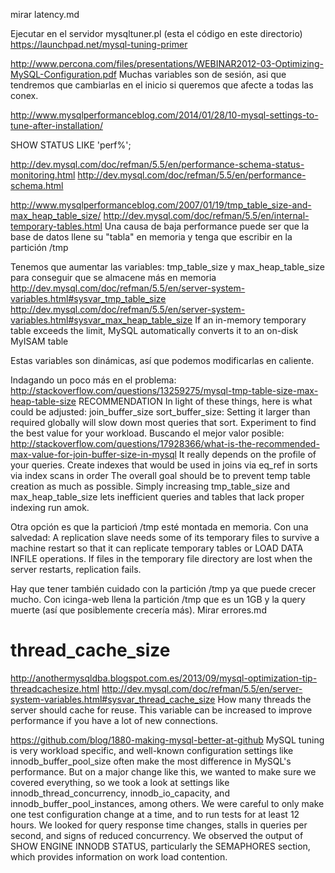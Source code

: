 mirar latency.md

Ejecutar en el servidor mysqltuner.pl (esta el código en este directorio)
https://launchpad.net/mysql-tuning-primer

http://www.percona.com/files/presentations/WEBINAR2012-03-Optimizing-MySQL-Configuration.pdf
Muchas variables son de sesión, asi que tendremos que cambiarlas en el inicio si queremos que afecte a todas las conex.

http://www.mysqlperformanceblog.com/2014/01/28/10-mysql-settings-to-tune-after-installation/


SHOW STATUS LIKE 'perf%';

http://dev.mysql.com/doc/refman/5.5/en/performance-schema-status-monitoring.html
http://dev.mysql.com/doc/refman/5.5/en/performance-schema.html


http://www.mysqlperformanceblog.com/2007/01/19/tmp_table_size-and-max_heap_table_size/
http://dev.mysql.com/doc/refman/5.5/en/internal-temporary-tables.html
Una causa de baja performance puede ser que la base de datos llene su "tabla" en memoria y tenga que escribir en la partición /tmp

Tenemos que aumentar las variables: tmp_table_size y max_heap_table_size para conseguir que se almacene más en memoria
http://dev.mysql.com/doc/refman/5.5/en/server-system-variables.html#sysvar_tmp_table_size
http://dev.mysql.com/doc/refman/5.5/en/server-system-variables.html#sysvar_max_heap_table_size
If an in-memory temporary table exceeds the limit, MySQL automatically converts it to an on-disk MyISAM table

Estas variables son dinámicas, así que podemos modificarlas en caliente.


Indagando un poco más en el problema:
http://stackoverflow.com/questions/13259275/mysql-tmp-table-size-max-heap-table-size
RECOMMENDATION
In light of these things, here is what could be adjusted:
  join_buffer_size
  sort_buffer_size: Setting it larger than required globally will slow down most queries that sort. Experiment to find the best value for your workload.
    Buscando el mejor valor posible: http://stackoverflow.com/questions/17928366/what-is-the-recommended-max-value-for-join-buffer-size-in-mysql
     It really depends on the profile of your queries. 
  Create indexes that would be used
    in joins via eq_ref
    in sorts via index scans in order
The overall goal should be to prevent temp table creation as much as possible. Simply increasing tmp_table_size and max_heap_table_size lets inefficient queries and tables that lack proper indexing run amok.



Otra opción es que la particioń /tmp esté montada en memoria. Con una salvedad:
A replication slave needs some of its temporary files to survive a machine restart so that it can replicate temporary tables or LOAD DATA INFILE operations. If files in the temporary file directory are lost when the server restarts, replication fails.



Hay que tener también cuidado con la partición /tmp ya que puede crecer mucho.
Con icinga-web llena la partición /tmp que es un 1GB y la query muerte (así que posiblemente crecería más).
Mirar errores.md




# thread_cache_size #
http://anothermysqldba.blogspot.com.es/2013/09/mysql-optimization-tip-threadcachesize.html
http://dev.mysql.com/doc/refman/5.5/en/server-system-variables.html#sysvar_thread_cache_size
How many threads the server should cache for reuse.
This variable can be increased to improve performance if you have a lot of new connections.



https://github.com/blog/1880-making-mysql-better-at-github
MySQL tuning is very workload specific, and well-known configuration settings like innodb_buffer_pool_size often make the most difference in MySQL's performance. But on a major change like this, we wanted to make sure we covered everything, so we took a look at settings like innodb_thread_concurrency, innodb_io_capacity, and innodb_buffer_pool_instances, among others.
We were careful to only make one test configuration change at a time, and to run tests for at least 12 hours. We looked for query response time changes, stalls in queries per second, and signs of reduced concurrency. We observed the output of SHOW ENGINE INNODB STATUS, particularly the SEMAPHORES section, which provides information on work load contention.
